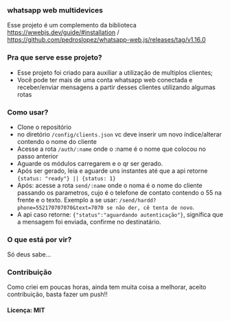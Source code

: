 ### whatsapp web multidevices

Esse projeto é um complemento da biblioteca https://wwebjs.dev/guide/#installation / https://github.com/pedroslopez/whatsapp-web.js/releases/tag/v1.16.0

### Pra que serve esse projeto?

- Esse projeto foi criado para auxiliar a utilização de multiplos clientes;
- Você pode ter mais de uma conta whatsapp web conectada e receber/enviar mensagens a partir desses clientes utilizando algumas rotas

### Como usar?
- Clone o repositório
- no diretório `/config/clients.json` vc deve inserir um novo índice/alterar contendo o nome do cliente
- Acesse a rota `/auth/:name` onde o :name é o nome que colocou no passo anterior
- Aguarde os módulos carregarem e o qr ser gerado.
- Após ser gerado, leia e aguarde uns instantes até que a api retorne `{status: "ready"} || {status: 1}`
- Após: acesse a rota `send/:name` onde o noma é o nome do cliente passando os parametros, cujo é o telefone de contato contendo o 55 na frente e o texto. Exemplo a se usar: `/send/hardd?phone=552170707070&text=7070 se não der, cê tenta de novo`.
- A api caso retorne: `{"status":"aguardando autenticação"}`, significa que a mensagem foi enviada, confirme no destinatário.


### O que está por vir?
Só deus sabe...


### Contribuição
Como criei em poucas horas, ainda tem muita coisa a melhorar, aceito contribuição, basta fazer um push!!

#### Licença: MIT
